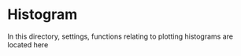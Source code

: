 # Histogram

In this directory, settings, functions relating to plotting histograms are located here
